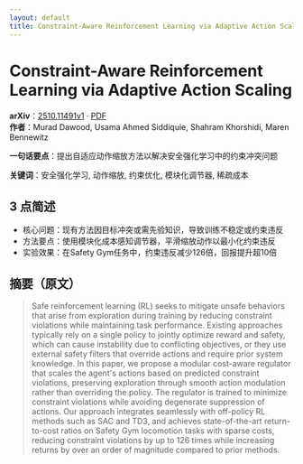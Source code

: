 ```yaml
---
layout: default
title: Constraint-Aware Reinforcement Learning via Adaptive Action Scaling
---
```


# Constraint-Aware Reinforcement Learning via Adaptive Action Scaling
**arXiv**：[2510.11491v1](https://arxiv.org/abs/2510.11491) · [PDF](https://arxiv.org/pdf/2510.11491.pdf)  
**作者**：Murad Dawood, Usama Ahmed Siddiquie, Shahram Khorshidi, Maren Bennewitz  

**一句话要点**：提出自适应动作缩放方法以解决安全强化学习中的约束冲突问题

**关键词**：安全强化学习, 动作缩放, 约束优化, 模块化调节器, 稀疏成本

## 3 点简述
- 核心问题：现有方法因目标冲突或需先验知识，导致训练不稳定或约束违反
- 方法要点：使用模块化成本感知调节器，平滑缩放动作以最小化约束违反
- 实验效果：在Safety Gym任务中，约束违反减少126倍，回报提升超10倍

## 摘要（原文）

> Safe reinforcement learning (RL) seeks to mitigate unsafe behaviors that
> arise from exploration during training by reducing constraint violations while
> maintaining task performance. Existing approaches typically rely on a single
> policy to jointly optimize reward and safety, which can cause instability due
> to conflicting objectives, or they use external safety filters that override
> actions and require prior system knowledge. In this paper, we propose a modular
> cost-aware regulator that scales the agent's actions based on predicted
> constraint violations, preserving exploration through smooth action modulation
> rather than overriding the policy. The regulator is trained to minimize
> constraint violations while avoiding degenerate suppression of actions. Our
> approach integrates seamlessly with off-policy RL methods such as SAC and TD3,
> and achieves state-of-the-art return-to-cost ratios on Safety Gym locomotion
> tasks with sparse costs, reducing constraint violations by up to 126 times
> while increasing returns by over an order of magnitude compared to prior
> methods.

